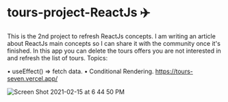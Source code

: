# tours-project-ReactJs ✈️

This is the 2nd project to refresh ReactJs concepts. I am writing an article  about ReactJs main  concepts so I can share it with the community once it's finished.
In this app you can delete the tours offers you are not interested in and refresh the list of tours.
Topics: 

• useEffect() => fetch data. 
•  Conditional Rendering.
https://tours-seven.vercel.app/


![Screen Shot 2021-02-15 at 6 44 50 PM](https://user-images.githubusercontent.com/60779542/107960533-347cde00-6fbe-11eb-9507-3417d1599b7d.png)
